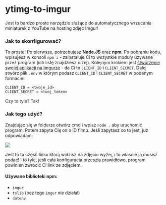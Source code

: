 # ytimg-to-imgur
Jest to bardzo proste narzędzie służące do automatycznego wrzucania miniaturek z YouTube na hosting zdjęć Imgur!

### Jak to skonfigurować?
To proste! Po pierwsze, potrzebujesz **Node.JS** oraz **npm**. Po pobraniu kodu, wpisujesz w konsoli `npm i` - zainstaluje Ci to wszystkie moduły używane przez program (ich listę znajdziesz niżej). Kolejnym krokiem jest [stworzenie swojej aplikacji na Imgurze](https://api.imgur.com/oauth2/addclient) - da Ci to `CLIENT_ID` i `CLIENT_SECRET`. Dalej stwórz plik `.env` w którym podasz `CLIENT_ID` i `CLIENT_SECRET` w podanym formacie:
```
CLIENT_ID = <twoje_id>
CLIENT_SECRET = <twoj_token>
```
Czy to tyle? Tak!

### Jak tego użyć?
Znajdując się w folderze otwórz cmd i wpisz `node .` aby uruchomić program.
Potem zapyta Cię on o ID filmu. Jeśli zapytasz co to jest, już odpowiadam:

![](https://i.imgur.com/KNsblf5.png)

Jest to ta część linku którą widzisz na zdjęciu wyżej, i to właśnie ją musisz podać! I to tyle, jeśli cała konfiguracja przeszła prawidłowo, program powinien zwrócić Ci link ze zdjęciem.

#### Używane biblioteki npm:
- `imgur`
- `tslib` (bez tego `imgur` nie działał)
- `dotenv`
